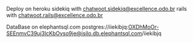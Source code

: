 Deploy on heroku
  sidekiq with chatwoot.sidekiq@excellence.odo.br
  rails with chatwoot.rails@excellence.odo.br

DataBase on elephantsql.com
  postgres://iiekibjq:OXDhMoOr-SEEnmvC39uj3lcKbOvso9je@isilo.db.elephantsql.com/iiekibjq
